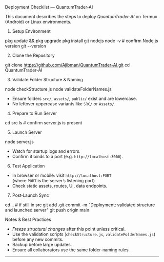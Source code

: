 Deployment Checklist — QuantumTrader‑AI

This document describes the steps to deploy *QuantumTrader‑AI* on Termux (Android) or Linux environments.

1. Setup Environment

pkg update && pkg upgrade
pkg install git nodejs
node -v     # confirm Node.js version
git --version

2. Clone the Repository

git clone https://github.com/Ajibman/QuantumTrader-AI.git
cd QuantumTrader-AI

3. Validate Folder Structure & Naming

node checkStructure.js
node validateFolderNames.js

- Ensure folders `src/`, `assets/`, `public/` exist and are lowercase.
- No leftover uppercase variants like `SRC/` or `Assets/`.

4. Prepare to Run Server

cd src
ls # confirm server.js is present

5. Launch Server

node server.js

- Watch for startup logs and errors.
- Confirm it binds to a port (e.g. `http://localhost:3000`).

6. Test Application

- In browser or mobile: visit `http://localhost:PORT`  
  (where `PORT` is the server’s listening port)
- Check static assets, routes, UI, data endpoints.

7. Post‑Launch Sync

cd .. # if still in src
git add .git commit -m "Deployment: validated structure and launched server"
git push origin main

Notes & Best Practices
- *Freeze structural changes* after this point unless critical.
- Use the validation scripts (`checkStructure.js`, `validateFolderNames.js`) before any new commits.
- Backup before large updates.
- Ensure all collaborators use the same folder-naming rules.
---
